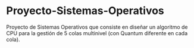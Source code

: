 # Proyecto-Sistemas-Operativos
Proyecto de Sistemas Operativos que consiste en diseñar un algoritmo de CPU para la gestión de 5 colas multinivel (con Quantum diferente en cada cola).
